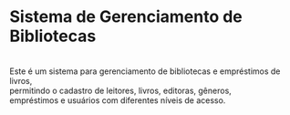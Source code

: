 <h1>Sistema de Gerenciamento de Bibliotecas</h1><br/>
Este é um sistema para gerenciamento de bibliotecas e empréstimos de livros, <br/>
permitindo o cadastro de leitores, livros, editoras, gêneros, <br/>
empréstimos e usuários com diferentes níveis de acesso.<br/>
